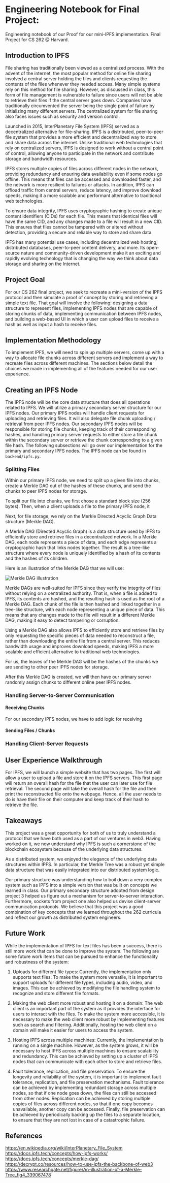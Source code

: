 # Engineering Notebook for Final Project:
Engineering notebook of our Proof for our mini-IPFS implementation. Final Project for CS 262 @ Harvard.


## Introduction to IPFS
File sharing has traditionally been viewed as a centralized process. With the advent of the internet, the most popular method for online file sharing involved a central server holding the files and clients requesting the contents of the files whenever they needed access. Many simple systems rely on this method for file sharing. However, as discussed in class, this form of file management is vulnerable to failure since users will not be able to retrieve their files if the central server goes down. Companies have traditionally circumvented the server being the single point of failure by initializing many different servers. The centralized system for file sharing also faces issues such as security and version control. 

Launched in 2015, InterPlanetary File System (IPFS) served as a decentralized alternative for file-sharing. IPFS is a distributed, peer-to-peer file system that provides a more efficient and decentralized way to store and share data across the internet. Unlike traditional web technologies that rely on centralized servers, IPFS is designed to work without a central point of control, allowing anyone to participate in the network and contribute storage and bandwidth resources.

IPFS stores multiple copies of files across different nodes in the network, providing redundancy and ensuring data availability even if some nodes go offline. This means that files can be accessed and downloaded faster, and the network is more resilient to failures or attacks. In addition, IPFS can offload traffic from central servers, reduce latency, and improve download speeds, making it a more scalable and performant alternative to traditional web technologies.

To ensure data integrity, IPFS uses cryptographic hashing to create unique content identifiers (CIDs) for each file. This means that identical files will have the same CID, and any changes made to a file will result in a new CID. This ensures that files cannot be tampered with or altered without detection, providing a secure and reliable way to store and share data.

IPFS has many potential use cases, including decentralized web hosting, distributed databases, peer-to-peer content delivery, and more. Its open-source nature and community-driven development make it an exciting and rapidly evolving technology that is changing the way we think about data storage and sharing on the Internet.


## Project Goal
For our CS 262 final project, we seek to recreate a mini-version of the IPFS protocol and then simulate a proof of concept by storing and retrieving a simple text file. That goal will involve the following: designing a data structure to represent files, implementing IPFS nodes that are capable of storing chunks of data, implementing communication between IPFS nodes, and building a web-based UI in which a user can upload files to receive a hash as well as input a hash to receive files. 

## Implementation Methodology
To implement IPFS, we will need to spin up multiple servers, come up with a way to allocate file chunks across different servers and implement a way to recreate files across different machines. The sections below detail the choices we made in implementing all of the features needed for our user experience.

## Creating an IPFS Node

The IPFS node will be the core data structure that does all operations related to IPFS. We will utilize a primary secondary server structure for our IPFS nodes. Our primary IPFS nodes will handle client requests for uploading and retrieving files. It will also delegate file chunk uploading / retrieval from peer IPFS nodes. Our secondary IPFS nodes will be responsible for storing file chunks, keeping track of their corresponding hashes, and handling primary server requests to either store a file chunk within the secondary server or retrieve the chunk corresponding to a given file hash. The following subsections will go over our implementation for the primary and secondary IPFS nodes. The IPFS node can be found in `backend/ipfs.py`. 

### Splitting Files

Within our primary IPFS node, we need to split up a given file into chunks, create a Merkle DAG out of the hashes of these chunks, and send the chunks to peer IPFS nodes for storage. 

To split our file into chunks, we first chose a standard block size (256 bytes). Then, when a client uploads a file to the primary IPFS node, it 

Next, for file storage, we rely on the Merkle Directed Acyclic Graph Data structure (Merkle DAG). 

A Merkle DAG (Directed Acyclic Graph) is a data structure used by IPFS to efficiently store and retrieve files in a decentralized network. In a Merkle DAG, each node represents a piece of data, and each edge represents a cryptographic hash that links nodes together. The result is a tree-like structure where every node is uniquely identified by a hash of its contents and the hashes of its children.

Here is an illustration of the Merkle DAG that we will use:

![Merkle DAG illustration](merkle.png)


Merkle DAGs are well-suited for IPFS since they verify the integrity of files without relying on a centralized authority. That is, when a file is added to IPFS, its contents are hashed, and the resulting hash is used as the root of a Merkle DAG. Each chunk of the file is then hashed and linked together in a tree-like structure, with each node representing a unique piece of data. This means that any changes made to the file will result in a different Merkle DAG, making it easy to detect tampering or corruption. 

Using a Merkle DAG also allows IPFS to efficiently store and retrieve files by only requesting the specific pieces of data needed to reconstruct a file, rather than downloading the entire file from a central server. This reduces bandwidth usage and improves download speeds, making IPFS a more scalable and efficient alternative to traditional web technologies.

For us, the leaves of the Merkle DAG will be the hashes of the chunks we are sending to other peer IPFS nodes for storage. 

After this Merkle DAG is created, we will then have our primary server randomly assign chunks to different online peer IPFS nodes. 


### Handling Server-to-Server Communication

#### Receiving Chunks

For our secondary IPFS nodes, we have to add logic for receiving 

#### Sending Files / Chunks


### Handling Client-Server Requests



## User Experience Walkthrough
For IPFS, we will launch a simple website that has two pages. The first will allow a user to upload a file and store it on the IPFS servers. This first page will return an overall hash for the file that the user can later use for file retrieval. The second page will take the overall hash for the file and then print the reconstructed file onto the webpage. Hence, all the user needs to do is have their file on their computer and keep track of their hash to retrieve the file.

## Takeaways
This project was a great opportunity for both of us to truly understand a protocol that we have both used as a part of our ventures in web3. Having worked on it, we now understand why IPFS is such a cornerstone of the blockchain ecosystem because of the underlying data structures. 

As a distributed system, we enjoyed the elegance of the underlying data structures within IPFS. In particular, the Merkle Tree was a robust yet simple data structure that was easily integrated into our distributed system logic.

Our primary structure was understanding how to boil down a very complex system such as IPFS into a simple version that was built on concepts we learned in class. Our primary secondary structure adopted from design project 3 helped us figure out a mechanism for server-to-server interaction. Furthermore, sockets from project one also helped us devise client-server communication protocols. We believe that this project was a good combination of key concepts that we learned throughout the 262 curricula and reflect our growth as distributed system engineers. 

## Future Work
While the implementation of IPFS for text files has been a success, there is still more work that can be done to improve the system. The following are some future work items that can be pursued to enhance the functionality and robustness of the system:

1. Uploads for different file types: 
Currently, the implementation only supports text files. To make the system more versatile, it is important to support uploads for different file types, including audio, video, and images. This can be achieved by modifying the file handling system to recognize and store different file formats.

2. Making the web client more robust and hosting it on a domain:
The web client is an important part of the system as it provides the interface for users to interact with the files. To make the system more accessible, it is necessary to make the web client more robust by implementing features such as search and filtering. Additionally, hosting the web client on a domain will make it easier for users to access the system.

3. Hosting IPFS across multiple machines:
Currently, the implementation is running on a single machine. However, as the system grows, it will be necessary to host IPFS across multiple machines to ensure scalability and redundancy. This can be achieved by setting up a cluster of IPFS nodes that can communicate with each other to store and retrieve files.

4. Fault tolerance, replication, and file preservation:
To ensure the longevity and reliability of the system, it is important to implement fault tolerance, replication, and file preservation mechanisms. Fault tolerance can be achieved by implementing redundant storage across multiple nodes, so that if one node goes down, the files can still be accessed from other nodes. Replication can be achieved by storing multiple copies of files across different nodes, so that if one copy becomes unavailable, another copy can be accessed. Finally, file preservation can be achieved by periodically backing up the files to a separate location, to ensure that they are not lost in case of a catastrophic failure.





## References
https://en.wikipedia.org/wiki/InterPlanetary_File_System
https://docs.ipfs.tech/concepts/how-ipfs-works/
https://docs.ipfs.tech/concepts/merkle-dag/
https://decrypt.co/resources/how-to-use-ipfs-the-backbone-of-web3
https://www.researchgate.net/figure/An-illustration-of-a-Merkle-Tree_fig4_339067478





